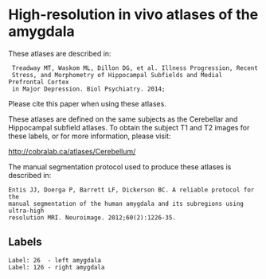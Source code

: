 High-resolution in vivo atlases of the amygdala
=================================================

These atlases are described in:

     Treadway MT, Waskom ML, Dillon DG, et al. Illness Progression, Recent
     Stress, and Morphometry of Hippocampal Subfields and Medial Prefrontal Cortex
     in Major Depression. Biol Psychiatry. 2014;

Please cite this paper when using these atlases.

These atlases are defined on the same subjects as the Cerebellar and
Hippocampal subfield atlases. To obtain the subject T1 and T2 images for these
labels, or for more information, please visit:

  http://cobralab.ca/atlases/Cerebellum/

The manual segmentation protocol used to produce these atlases is described in:

    Entis JJ, Doerga P, Barrett LF, Dickerson BC. A reliable protocol for the
    manual segmentation of the human amygdala and its subregions using ultra-high
    resolution MRI. Neuroimage. 2012;60(2):1226-35.

Labels
------
```
Label: 26  - left amygdala
Label: 126 - right amygdala
```
